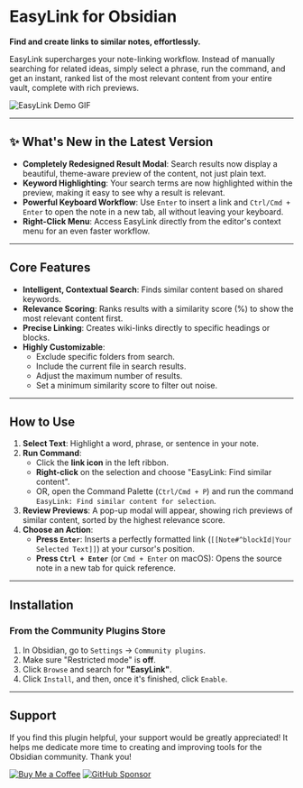 # EasyLink for Obsidian

**Find and create links to similar notes, effortlessly.**

EasyLink supercharges your note-linking workflow. Instead of manually searching for related ideas, simply select a phrase, run the command, and get an instant, ranked list of the most relevant content from your entire vault, complete with rich previews.

![EasyLink Demo GIF](https://github.com/isitwho/EasyLink/blob/main/assets/Animation.gif?raw=true)

---

## ✨ What's New in the Latest Version

-   **Completely Redesigned Result Modal**: Search results now display a beautiful, theme-aware preview of the content, not just plain text.
-   **Keyword Highlighting**: Your search terms are now highlighted within the preview, making it easy to see why a result is relevant.
-   **Powerful Keyboard Workflow**: Use `Enter` to insert a link and `Ctrl/Cmd + Enter` to open the note in a new tab, all without leaving your keyboard.
-   **Right-Click Menu**: Access EasyLink directly from the editor's context menu for an even faster workflow.

---

## Core Features

-   **Intelligent, Contextual Search**: Finds similar content based on shared keywords.
-   **Relevance Scoring**: Ranks results with a similarity score (%) to show the most relevant content first.
-   **Precise Linking**: Creates wiki-links directly to specific headings or blocks.
-   **Highly Customizable**:
    -   Exclude specific folders from search.
    -   Include the current file in search results.
    -   Adjust the maximum number of results.
    -   Set a minimum similarity score to filter out noise.

---

## How to Use

1.  **Select Text**: Highlight a word, phrase, or sentence in your note.
2.  **Run Command**:
    -   Click the **link icon** in the left ribbon.
    -   **Right-click** on the selection and choose "EasyLink: Find similar content".
    -   OR, open the Command Palette (`Ctrl/Cmd + P`) and run the command `EasyLink: Find similar content for selection`.
3.  **Review Previews**: A pop-up modal will appear, showing rich previews of similar content, sorted by the highest relevance score.
4.  **Choose an Action**:
    -   **Press `Enter`**: Inserts a perfectly formatted link (`[[Note#^blockId|Your Selected Text]]`) at your cursor's position.
    -   **Press `Ctrl + Enter`** (or `Cmd + Enter` on macOS): Opens the source note in a new tab for quick reference.

---

## Installation

### From the Community Plugins Store

1.  In Obsidian, go to `Settings` -> `Community plugins`.
2.  Make sure "Restricted mode" is **off**.
3.  Click `Browse` and search for **"EasyLink"**.
4.  Click `Install`, and then, once it's finished, click `Enable`.

---

## Support

If you find this plugin helpful, your support would be greatly appreciated! It helps me dedicate more time to creating and improving tools for the Obsidian community. Thank you!

[![Buy Me a Coffee](https://img.shields.io/badge/Buy%20Me%20a%20Coffee-ffdd00?style=for-the-badge&logo=buy-me-a-coffee&logoColor=black)](https://www.buymeacoffee.com/isitwho)
[![GitHub Sponsor](https://img.shields.io/badge/GitHub-Sponsor-ea4aaa?style=for-the-badge&logo=githubsponsors&logoColor=white)](https://github.com/sponsors/isitwho)
